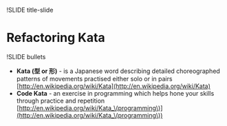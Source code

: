 !SLIDE title-slide

# Refactoring Kata

!SLIDE bullets

* **Kata (型 or 形)** - is a Japanese word describing detailed choreographed patterns of movements practised either solo or in pairs  
  [http://en.wikipedia.org/wiki/Kata](http://en.wikipedia.org/wiki/Kata)
* **Code Kata** - an exercise in programming which helps hone your skills through practice and repetition  
  [http://en.wikipedia.org/wiki/Kata_\(programming\)](http://en.wikipedia.org/wiki/Kata_\(programming\))

